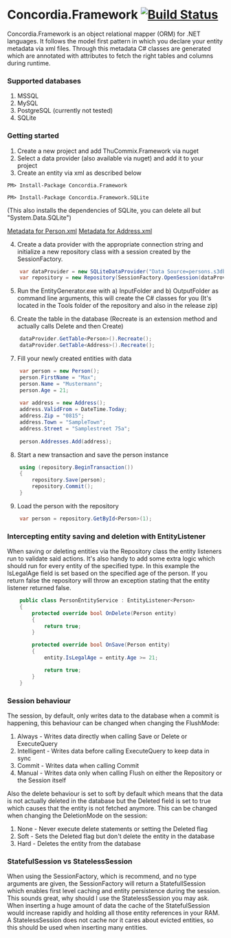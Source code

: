 # Concordia.Framework [![Build Status](https://travis-ci.org/ThuCommix/Concordia.Framework.svg?branch=master)](https://travis-ci.org/ThuCommix/Concordia.Framework)

Concordia.Framework is an object relational mapper (ORM) for .NET languages. It follows the model first pattern in which you declare your entity metadata via xml files. Through this metadata C# classes are generated which are annotated with attributes to fetch the right tables and columns during runtime.

### Supported databases

1. MSSQL
2. MySQL
3. PostgreSQL (currently not tested)
4. SQLite

### Getting started

1. Create a new project and add ThuCommix.Framework via nuget
2. Select a data provider (also available via nuget) and add it to your project
3. Create an entity via xml as described below

```
PM> Install-Package Concordia.Framework
```
```
PM> Install-Package Concordia.Framework.SQLite
```

(This also installs the dependencies of SQLite, you can delete all but "System.Data.SQLite")

[Metadata for Person.xml](https://gist.github.com/ThuCommix/fbd987fd81d7544ac8252008a243916c "Person.xml")
[Metadata for Address.xml](https://gist.github.com/ThuCommix/7dc00f0c5fc6e76536970c8db7c93a3c "Address.xml")

4. Create a data provider with the appropriate connection string and initialize a new repository class with a session created by the SessionFactory.

```csharp
    var dataProvider = new SQLiteDataProvider("Data Source=persons.s3db;Version=3");
    var repository = new Repository(SessionFactory.OpenSession(dataProvider));
```

5. Run the EntityGenerator.exe with a) InputFolder and b) OutputFolder as command line arguments, this will create the C# classes for you (It's located in the Tools folder of the repository and also in the release zip)

6. Create the table in the database (Recreate is an extension method and actually calls Delete and then Create)

```csharp
    dataProvider.GetTable<Person>().Recreate();
    dataProvider.GetTable<Address>().Recreate();
```

7. Fill your newly created entities with data

```csharp
    var person = new Person();
    person.FirstName = "Max";
    person.Name = "Mustermann";
    person.Age = 21;
    
    var address = new Address();
    address.ValidFrom = DateTime.Today;
    address.Zip = "0815";
    address.Town = "SampleTown";
    address.Street = "Samplestreet 75a";
    
    person.Addresses.Add(address);
```

8. Start a new transaction and save the person instance

```csharp
    using (repository.BeginTransaction())
    {
        repository.Save(person);
        repository.Commit();
    }
```

9. Load the person with the repository

```csharp
    var person = repository.GetById<Person>(1);
```

### Intercepting entity saving and deletion with EntityListener

When saving or deleting entities via the Repository class the entity listeners run to validate said actions. It's also handy to add some extra logic which should run for every entity of the specified type. In this example the IsLegalAge field is set based on the specified age of the person. If you return false the repository will throw an exception stating that the entity listener returned false.

```csharp
    public class PersonEntityService : EntityListener<Person>
    {
        protected override bool OnDelete(Person entity)
        {
            return true;
        }

        protected override bool OnSave(Person entity)
        {
            entity.IsLegalAge = entity.Age >= 21;

            return true;
        }
    }
```

### Session behaviour
The session, by default, only writes data to the database when a commit is happening, this behaviour can be changed when changing the FlushMode:
1. Always - Writes data directly when calling Save or Delete or ExecuteQuery
2. Intelligent - Writes data before calling ExecuteQuery to keep data in sync
3. Commit - Writes data when calling Commit
4. Manual - Writes data only when calling Flush on either the Repository or the Session itself

Also the delete behaviour is set to soft by default which means that the data is not actually deleted in the database but the Deleted field is set to true which causes that the entity is not fetched anymore. This can be changed when changing the DeletionMode on the session:
1. None - Never execute delete statements or setting the Deleted flag
2. Soft - Sets the Deleted flag but don't delete the entity in the database
3. Hard - Deletes the entity from the database

### StatefulSession vs StatelessSession
When using the SessionFactory, which is recommend, and no type arguments are given, the SessionFactory will return a StatefullSession which enables first level caching and entity persistence during the session. 
This sounds great, why should I use the StatelessSession you may ask. When inserting a huge amount of data the cache of the StatefulSession would increase rapidly and holding all those entity references in your RAM. A StatelessSession does not cache nor it cares about evicted entities, so this should be used when inserting many entities.